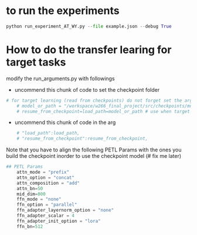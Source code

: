 # to run the experiments

```python
python run_experiment_AT_WY.py --file example.json --debug True
```

# How to do the transfer learing for target tasks

modify the run_arguments.py with followings

* uncommend this chunk of code to set the checkpoint folder

```python
# for target learning (read from checkpoints) do not forget set the argument
    # model_or_path = "/workspace/w266_final_project/src/checkpoints/mnli_prefix_relearn/checkpoint-100000"
    # resume_from_checkpoint=load_path=model_or_path # use when target learning, commend this out for source learning
```

* uncommend this chunk of code in the arg

```python
    # "load_path":load_path,
    # "resume_from_checkpoint":resume_from_checkpoint,
```

Note that you have to align the following PETL Params with the ones you build the checkpoint inorder to use the checkpoint model
(# fix me later)
```python
## PETL Params
    attn_mode = "prefix"
    attn_option = "concat"
    attn_composition = "add"
    attn_bn=50
    mid_dim=800
    ffn_mode = "none"
    ffn_option = "parallel"
    ffn_adapter_layernorm_option = "none"
    ffn_adapter_scalar = 4
    ffn_adapter_init_option = "lora"
    ffn_bn=512

```
